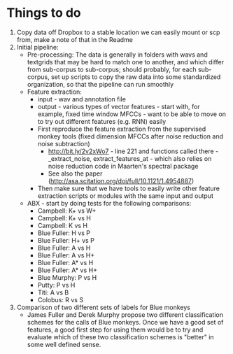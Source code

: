 # Things to do

1. Copy data off Dropbox to a stable location we can easily mount or scp from, make a note of that in the Readme
2. Initial pipeline:
    - Pre-processing: The data is generally in folders with wavs and textgrids that may be hard to match one to another, and which differ from sub-corpus to sub-corpus; should probably, for each sub-corpus, set up scripts to copy the raw data into some standardized organization, so that the pipeline can run smoothly
    - Feature extraction:
        - input - wav and annotation file
        - output - various types of vector features - start with, for example, fixed time window MFCCs - want to be able to move on to try out different features (e.g. RNN) easily
        - First reproduce the feature extraction from the supervised monkey tools (fixed dimension MFCCs after noise reduction and noise subtraction)
            - http://bit.ly/2v2xWo7 - line 221 and functions called there - _extract_noise, extract_features_at - which also relies on noise reduction code in Maarten's spectral package
            - See also the paper (http://asa.scitation.org/doi/full/10.1121/1.4954887)
        - Then make sure that we have tools to easily write other feature extraction scripts or modules with the same input and output
    - ABX - start by doing tests for the following comparisons:
      - Campbell: K+ vs W+
      - Campbell: K+ vs H
      - Campbell: K vs H
      - Blue Fuller: H vs P
      - Blue Fuller: H+ vs P
      - Blue Fuller: A vs H
      - Blue Fuller: A vs H+
      - Blue Fuller: A* vs H
      - Blue Fuller: A* vs H+
      - Blue Murphy: P vs H
      - Putty: P vs H
      - Titi: A vs B
      - Colobus: R vs S
3. Comparison of two different sets of labels for Blue monkeys
    - James Fuller and Derek Murphy propose two different classification schemes for the calls of Blue monkeys. Once we have a good set of features, a good first step for using them would be to try and evaluate which of these two classification schemes is "better" in some well defined sense.
